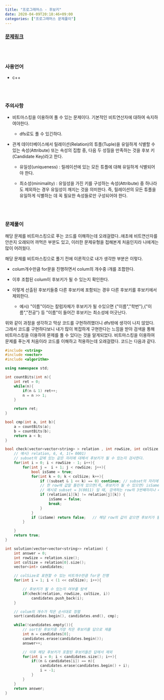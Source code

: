 ```yaml
---
title: "프로그래머스 - 후보키"
date: 2020-04-09T20:18:46+09:00
categories: ["프로그래머스 문제풀이"]
---
```


### [문제링크](https://programmers.co.kr/learn/courses/30/lessons/42890)

<br><br>

### 사용언어

- c++

<br><br>

### 주의사항

- 비트마스킹을 이용하여 풀 수 있는 문제이다. 기본적인 비트연산자에 대하여 숙지하여야한다.

  - dfs로도 풀 수 있긴하다.

- 관계 데이터베이스에서 릴레이션(Relation)의 튜플(Tuple)을 유일하게 식별할 수 있는 속성(Attribute) 또는 속성의 집합 중, 다음 두 성질을 만족하는 것을 후보 키(Candidate Key)라고 한다.

  - 유일성(uniqueness) : 릴레이션에 있는 모든 튜플에 대해 유일하게 식별되어야 한다.

  - 최소성(minimality) : 유일성을 가진 키를 구성하는 속성(Attribute) 중 하나라도 제외하는 경우 유일성이 깨지는 것을 의미한다. 즉, 릴레이션의 모든 튜플을 유일하게 식별하는 데 꼭 필요한 속성들로만 구성되어야 한다.

<br><br>

### 문제풀이

해당 문제를 비트마스킹으로 푸는 코드를 이해하는데 오래걸렸다..애초에 비트연산자를 안쓴지 오래되어 까먹은 부분도 있고, 이러한 문제유형을 접해본게 처음인지라 나에게는 많이 어려웠다.

해당 문제를 비트마스킹으로 풀기 전에 이론적으로 내가 생각한 부분은 이렇다.

- colum개수만큼 for문을 진행하면서 colum의 개수중 i개를 조합한다.

- 이후 조합된 colum이 후보키가 될 수 있는지 확인한다.

- 이렇게 선출된 후보키들중 다른 후보키에 포함되는 경우 다른 후보키를 후보키에서 제외한다.

  - 예시) "이름"이라는 칼럼자체가 후보키가 될 수있으면 {"이름","학번"},{"이름","전공"} 등 "이름"이 들어간 후보키는 최소성에 어긋난다.


위와 같이 과정을 생각하고 막상 코드를 구현하려했더니 dfs밖에 생각이 나지 않았다. 그래서 코드를 구현하다보니 내가 많이 복잡하게 구현한다는 느낌을 받아 검색을 통해 비트마스킹을 이용하여 문제를 풀 수 있다는 것을 알게되었다. 비트마스킹을 이용하여 문제를 푸는게 처음이라 코드를 이해하고 적용하는데 오래걸렸다. 코드는 다음과 같다.

~~~c++
#include <string>
#include <vector>
#include <algorithm>

using namespace std;

int countBits(int n){
    int ret = 0;
    while(n){
        if(n & 1) ret++;
        n = n >> 1;
    }

    return ret;
}

bool cmp(int a, int b){
    a = countBits(a);
    b = countBits(b);
    return a < b;
}

bool check(vector<vector<string> > relation , int rowSize, int colSize, int subset){
    // 예시) relation, 6, 4, 1(= 0001)
    // subset의 값에 있는 같은 자리에 대헤서 후보키가 될 수 있는지 검사한다.
    for(int i = 0; i < rowSize - 1; i++){
        for(int j =  i + 1; j < rowSize; j++){
            bool isSame = true;
            for(int k = 0; k < colSize; k++){
                if ((subset & 1 << k) == 0) continue; // subset의 자리에 없는 colum은 지나친다.
                // 한 row에 값잍 틀린게 있으면(즉, 후보키가 될 수 있으면) isSame에 flase를 주고 해당 row에서 다음 row를 검사한다.
                // 예시로 subset = 3(0011) 일 때, 검색하는 row의 3번째자리나 4번째자리에 값중 하나만 달라도 후보키가 될 수 있다.
                if (relation[i][k] != relation[j][k]) {
                    isSame = false;
                    break;
                }
            }
            if (isSame) return false;   // 해당 row의 값이 같으면 후보키가 될 수 없다.
        }

    }
    return true;
}

int solution(vector<vector<string>> relation) {
    int answer = 0;
    int rowSize = relation.size();
    int colSize = relation[0].size();
    vector<int> candidates;

    // colSize로 표현할 수 있는 비트개수만큼 for문 진행
    for(int i = 1; i < (1 << colSize); i++){

        // 후보키가 될 수 있는지 여부를 탐색
        if(check(relation, rowSize, colSize, i))
            candidates.push_back(i);
    }

    // colum의 개수가 작은 순서대로 정렬
    sort(candidates.begin(), candidates.end(), cmp);

    while(!candidates.empty()){
        // sort된 후보키중 가장 작은 후보키를 답으로 제출
        int n = candidates[0];
        candidates.erase(candidates.begin());
        answer++;

        // 이후 해당 후보키가 포함된 후보키들은 답에서 제외
        for(int i = 0; i < candidates.size(); i++){
            if((n & candidates[i]) == n){
                candidates.erase(candidates.begin() + i);
                i = -1;
            }             
        }
    }
    return answer;
}
~~~
